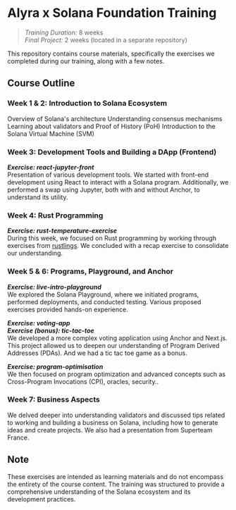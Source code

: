 # Alyra x Solana Foundation Training

> _Training Duration:_ 8 weeks  
> _Final Project:_ 2 weeks (located in a separate repository)

This repository contains course materials, specifically the exercises we completed during our training, along with a few notes.

## Course Outline

### Week 1 & 2: Introduction to Solana Ecosystem

Overview of Solana's architecture
Understanding consensus mechanisms
Learning about validators and Proof of History (PoH)
Introduction to the Solana Virtual Machine (SVM)

### Week 3: Development Tools and Building a DApp (Frontend)

**_Exercise: react-jupyter-front_**  
Presentation of various development tools. We started with front-end development using React to interact with a Solana program. Additionally, we performed a swap using Jupyter, both with and without Anchor, to understand its utility.

### Week 4: Rust Programming

**_Exercise: rust-temperature-exercise_**  
During this week, we focused on Rust programming by working through exercises from [rustlings](https://github.com/rust-lang/rustlings). We concluded with a recap exercise to consolidate our understanding.

### Week 5 & 6: Programs, Playground, and Anchor

**_Exercise: live-intro-playground_**  
We explored the Solana Playground, where we initiated programs, performed deployments, and conducted testing. Various proposed exercises provided hands-on experience.

**_Exercise: voting-app_**  
**_Exercise (bonus): tic-tac-toe_**  
We developed a more complex voting application using Anchor and Next.js. This project allowed us to deepen our understanding of Program Derived Addresses (PDAs). And we had a tic tac toe game as a bonus.

**_Exercise: program-optimisation_**  
We then focused on program optimization and advanced concepts such as Cross-Program Invocations (CPI), oracles, security..

### Week 7: Business Aspects

We delved deeper into understanding validators and discussed tips related to working and building a business on Solana, including how to generate ideas and create projects. We also had a presentation from Superteam France.

## Note

These exercises are intended as learning materials and do not encompass the entirety of the course content. The training was structured to provide a comprehensive understanding of the Solana ecosystem and its development practices.
